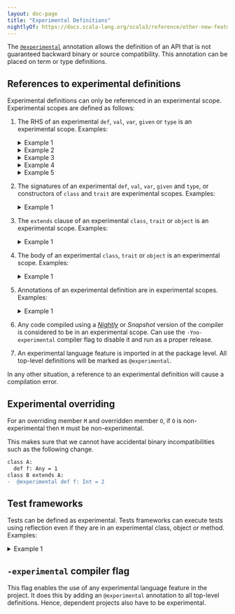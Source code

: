 ```yaml
---
layout: doc-page
title: "Experimental Definitions"
nightlyOf: https://docs.scala-lang.org/scala3/reference/other-new-features/experimental-defs.html
---
```


The [`@experimental`](https://scala-lang.org/api/3.x/scala/annotation/experimental.html) annotation allows the definition of an API that is not guaranteed backward binary or source compatibility.
This annotation can be placed on term or type definitions.

## References to experimental definitions

Experimental definitions can only be referenced in an experimental scope. Experimental scopes are defined as follows:

1. The RHS of an experimental `def`, `val`, `var`, `given` or `type` is an experimental scope. Examples:

   <details>
   <summary>Example 1</summary>

   ```scala
   import scala.annotation.experimental

   @experimental
   def x = ()

   def d1 = x // error: value x is marked @experimental and therefore ...
   @experimental def d2 = x

   val v1 = x // error: value x is marked @experimental and therefore ...
   @experimental val v2 = x

   var vr1 = x // error: value x is marked @experimental and therefore ...
   @experimental var vr2 = x

   lazy val lv1 = x // error: value x is marked @experimental and therefore ...
   @experimental lazy val lv2 = x
   ```
   </details>

   <details>
   <summary>Example 2</summary>

   ```scala
   import scala.annotation.experimental

   @experimental
   val x = ()

   @experimental
   def f() = ()

   @experimental
   object X:
     def fx() = 1

   def test1: Unit =
     f() // error: def f is marked @experimental and therefore ...
     x // error: value x is marked @experimental and therefore ...
     X.fx() // error: object X is marked @experimental and therefore ...
     import X.fx
     fx() // error: object X is marked @experimental and therefore ...

   @experimental
   def test2: Unit =
     // references to f, x and X are ok because `test2` is experimental
     f()
     x
     X.fx()
     import X.fx
     fx()
   ```
   </details>

   <details>
   <summary>Example 3</summary>

   ```scala
   import scala.annotation.experimental

   @experimental type E

   type A = E // error type E is marked @experimental and therefore ...
   @experimental type B = E
   ```
   </details>

   <details>
   <summary>Example 4</summary>

   ```scala
   import scala.annotation.experimental

   @experimental class A
   @experimental type X
   @experimental type Y = Int
   @experimental opaque type Z = Int

   def test: Unit =
     new A // error: class A is marked @experimental and therefore ...
     val i0: A = ??? // error: class A is marked @experimental and therefore ...
     val i1: X = ??? // error: type X is marked @experimental and therefore ...
     val i2: Y = ??? // error: type Y is marked @experimental and therefore ...
     val i2: Z = ??? // error: type Y is marked @experimental and therefore ...
     ()
   ```
   </details>

   <details>
   <summary>Example 5</summary>

   ```scala
   @experimental
   trait ExpSAM {
     def foo(x: Int): Int
   }
   def bar(f: ExpSAM): Unit = {} // error: error form rule 2

   def test: Unit =
     bar(x => x) // error: reference to experimental SAM
     ()
   ```
   </details>

2. The signatures of an experimental `def`, `val`, `var`, `given` and `type`, or constructors of `class` and `trait` are experimental scopes. Examples:

   <details>
   <summary>Example 1</summary>

   ```scala
   import scala.annotation.experimental

   @experimental def x = 2
   @experimental class A
   @experimental type X
   @experimental type Y = Int
   @experimental opaque type Z = Int

   def test1(
     p1: A, // error: class A is marked @experimental and therefore ...
     p2: List[A], // error: class A is marked @experimental and therefore ...
     p3: X, // error: type X is marked @experimental and therefore ...
     p4: Y, // error: type Y is marked @experimental and therefore ...
     p5: Z, // error: type Z is marked @experimental and therefore ...
     p6: Any = x // error: def x is marked @experimental and therefore ...
   ): A = ??? // error: class A is marked @experimental and therefore ...

   @experimental def test2(
     p1: A,
     p2: List[A],
     p3: X,
     p4: Y,
     p5: Z,
     p6: Any = x
   ): A = ???

   class Test1(
     p1: A, // error
     p2: List[A], // error
     p3: X, // error
     p4: Y, // error
     p5: Z, // error
     p6: Any = x // error
   ) {}

   @experimental class Test2(
     p1: A,
     p2: List[A],
     p3: X,
     p4: Y,
     p5: Z,
     p6: Any = x
   ) {}

   trait Test1(
     p1: A, // error
     p2: List[A], // error
     p3: X, // error
     p4: Y, // error
     p5: Z, // error
     p6: Any = x // error
   ) {}

   @experimental trait Test2(
     p1: A,
     p2: List[A],
     p3: X,
     p4: Y,
     p5: Z,
     p6: Any = x
   ) {}
   ```
   </details>

3. The `extends` clause of an experimental `class`, `trait` or `object` is an experimental scope. Examples:

   <details>
   <summary>Example 1</summary>

   ```scala
   import scala.annotation.experimental

   @experimental def x = 2

   @experimental class A1(x: Any)
   class A2(x: Any)


   @experimental class B1 extends A1(1)
   class B2 extends A1(1) // error: class A1 is marked @experimental and therefore marked @experimental and therefore ...

   @experimental class C1 extends A2(x)
   class C2 extends A2(x) // error def x is marked @experimental and therefore
   ```
   </details>

4. The body of an experimental `class`, `trait` or `object` is an experimental scope. Examples:

   <details>
   <summary>Example 1</summary>

   ```scala
   import scala.annotation.experimental

   @experimental def x = 2

   @experimental class A {
     def f = x // ok because A is experimental
   }

   @experimental class B {
     def f = x // ok because A is experimental
   }

   @experimental object C {
     def f = x // ok because A is experimental
   }

   @experimental class D {
     def f = {
       object B {
         x // ok because A is experimental
       }
     }
   }
   ```

   </details>

5. Annotations of an experimental definition are in experimental scopes. Examples:

   <details>
   <summary>Example 1</summary>

   ```scala
   import scala.annotation.experimental

   @experimental class myExperimentalAnnot extends scala.annotation.Annotation

   @myExperimentalAnnot // error
   def test: Unit = ()

   @experimental
   @myExperimentalAnnot
   def test: Unit = ()
   ```

   </details>

6. Any code compiled using a [_Nightly_](https://search.maven.org/artifact/org.scala-lang/scala3-compiler_3) or _Snapshot_ version of the compiler is considered to be in an experimental scope.
Can use the `-Yno-experimental` compiler flag to disable it and run as a proper release.

7. An experimental language feature is imported in at the package level. All top-level definitions will be marked as `@experimental`.

In any other situation, a reference to an experimental definition will cause a compilation error.

## Experimental overriding

For an overriding member `M` and overridden member `O`, if `O` is non-experimental then `M` must be non-experimental.

This makes sure that we cannot have accidental binary incompatibilities such as the following change.
```diff
class A:
  def f: Any = 1
class B extends A:
-  @experimental def f: Int = 2
```

## Test frameworks

Tests can be defined as experimental. Tests frameworks can execute tests using reflection even if they are in an experimental class, object or method. Examples:

<details>
<summary>Example 1</summary>

Test that touch experimental APIs can be written as follows

```scala
import scala.annotation.experimental

@experimental def x = 2

class MyTests {
  /*@Test*/ def test1 = x // error
  @experimental /*@Test*/ def test2 = x
}

@experimental
class MyExperimentalTests {
  /*@Test*/ def test1 = x
  /*@Test*/ def test2 = x
}
```

</details>

## `-experimental` compiler flag

This flag enables the use of any experimental language feature in the project.
It does this by adding an `@experimental` annotation to all top-level definitions.
Hence, dependent projects also have to be experimental.
